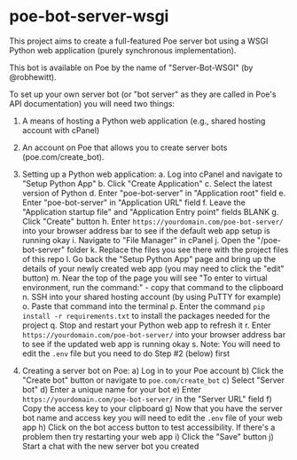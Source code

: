 # poe-bot-server-wsgi
This project aims to create a full-featured Poe server bot using a WSGI Python web application (purely synchronous implementation).

This bot is available on Poe by the name of "Server-Bot-WSGI" (by @robhewitt).

To set up your own server bot (or "bot server" as they are called in Poe's API documentation) you will need two things:

1. A means of hosting a Python web application (e.g., shared hosting account with cPanel)
2. An account on Poe that allows you to create server bots (poe.com/create_bot).

1. Setting up a Python web application:
 a. Log into cPanel and navigate to "Setup Python App"
 b. Click "Create Application"
 c. Select the latest version of Python
 d. Enter "poe-bot-server" in "Application root" field
 e. Enter "poe-bot-server" in "Application URL" field
 f. Leave the "Application startup file" and "Application Entry point" fields BLANK
 g. Click "Create" button
 h. Enter `https://yourdomain.com/poe-bot-server/` into your browser address bar to see if the default web app setup is running okay
 i. Navigate to "File Manager" in cPanel
 j. Open the "/poe-bot-server" folder
 k. Replace the files you see there with the project files of this repo
 l. Go back the "Setup Python App" page and bring up the details of your newly created web app (you may need to click the "edit" button)
 m. Near the top of the page you will see "To enter to virtual environment, run the command:" - copy that command to the clipboard
 n. SSH into your shared hosting account (by using PuTTY for example)
 o. Paste that command into the terminal
 p. Enter the command `pip install -r requirements.txt` to install the packages needed for the project
 q. Stop and restart your Python web app to refresh it
 r. Enter `https://yourdomain.com/poe-bot-server/` into your browser address bar to see if the updated web app is running okay
 s. Note: You will need to edit the `.env` file but you need to do Step #2 (below) first


2. Creating a server bot on Poe:
 a) Log in to your Poe account
 b) Click the "Create bot" button or navigate to `poe.com/create_bot`
 c) Select "Server bot"
 d) Enter a unique name for your bot
 e) Enter `https://yourdomain.com/poe-bot-server/` in the "Server URL" field
 f) Copy the access key to your clipboard
 g) Now that you have the server bot name and access key you will need to edit the `.env` file of your web app
 h) Click on the bot access button to test accessibility. If there's a problem then try restarting your web app
 i) Click the "Save" button
 j) Start a chat with the new server bot you created
